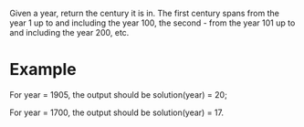 Given a year, return the century it is in.
The first century spans from the year 1 up to and including the year 100,
the second - from the year 101 up to and including the year 200, etc.

# Example

For year = 1905, the output should be
solution(year) = 20;

For year = 1700, the output should be
solution(year) = 17.
